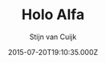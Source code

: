 ---
layout: JamstackTheme
title: Holo Alfa
github: https://github.com/stijnvc/holo-alfa
demo: https://stijnvc.github.io/holo-alfa/
author: Stijn van Cuijk
ssg: Jekyll
date: 2015-07-20T19:10:35.000Z
description: A minimalist, mobile first Jekyll theme.
stale: true
---